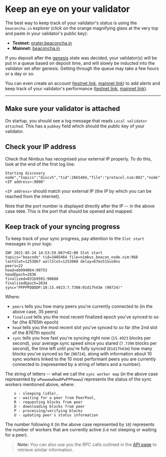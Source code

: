 # Keep an eye on your validator
 
 
The best way to keep track of your validator's status is using the `beaconcha.in` explorer (click on the orange magnifying glass at the very top and paste in your validator's public key):
 
 - **Testnet:** [prater.beaconcha.in](https:/prater.beaconcha.in) 
 - **Mainnet:** [beaconcha.in](https://beaconcha.in/)
 
If you deposit after the [genesis](https://hackmd.io/@benjaminion/genesis) state was decided, your validator(s) will be put in a queue based on deposit time, and will slowly be inducted into the validator set after genesis. Getting through the queue may take a few hours or a day or so.

 
You can even create an account ([testnet link](https://prater.beaconcha.in/register), [mainnet link](https://beaconcha.in/register)) to add alerts and keep track of your validator's performance ([testnet link](https://prater.beaconcha.in/dashboard), [mainnet link](https://beaconcha.in/dashboard)).

-------------------------------

## Make sure your validator is attached

On startup, you should see a log message that reads `Local validator attached`. This has a `pubkey` field which should the public key of your validator.

## Check your IP address

Check that Nimbus has recognised your external IP properly. To do this, look at the end of the first log line:

```
Starting discovery node","topics":"discv5","tid":2665484,"file":"protocol.nim:802","node":"b9*ee2235:<IP address>:9000"
```

`<IP address>` should match your external IP (the IP by which you can be reached from the internet).

Note that the port number is displayed directly after the IP -- in the above case `9000`. This is the port that should be opened and mapped.

## Keep track of your syncing progress

To keep track of your sync progress, pay attention to the `Slot start` messages in your logs:

```
INF 2021-05-24 14:53:59.067+02:00 Slot start                                 
topics="beacnde" tid=3485464 file=nimbus_beacon_node.nim:968 lastSlot=1253067 wallSlot=1253068 delay=67ms515us0ns
peers=22
head=eb994064:90753 
headEpoch=2836 
finalized=031b9591:90688 
finalizedEpoch=2834 
sync="PPPPPDDDDP:10:15.4923:7.7398:01d17h43m (90724)"
```

Where:
- `peers` tells you how many peers you're currently connected to (in the above case, 35 peers)
- `finalized` tells you the most recent finalized epoch you've synced to so far (the 8765th epoch)
- `head` tells you the most recent slot you've synced to so far (the 2nd slot of the 8767th epoch)
- `sync` tells you how fast you're syncing right now (`15.4923` blocks per second), your average sync speed since you stared (`7.7398` blocks per second), the time left until you're fully synced (`01d17h43m`) how many blocks you've synced so far (`90724`), along with information about 10 sync workers linked to the 10 most performant peers you are currently connected to (represented by a string of letters and a number).

The string of letters -- what we call the `sync worker map` (in the above case represented by `wPwwwwwDwwDPwPPPwwww`) represents the status of the sync workers mentioned above, where:

```
    s - sleeping (idle),
    w - waiting for a peer from PeerPool,
    R - requesting blocks from peer
    D - downloading blocks from peer
    P - processing/verifying blocks
    U - updating peer's status information
```

The number following it (in the above case represented by `10`) represents the number of workers that are currently active (i.e not sleeping or waiting for a peer).

> **Note:** You can also use you the RPC calls outlined in the [API page](./api.md) to retrieve similar information.


